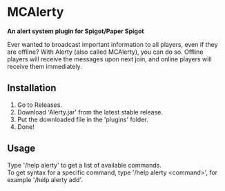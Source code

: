 # MCAlerty
**An alert system plugin for Spigot/Paper Spigot**
   
Ever wanted to broadcast important information to all players, even if they are offline? With Alerty (also called MCAlerty), you can do so. Offline players will receive the messages upon next join, and online players will receive them immediately.

## Installation
1. Go to Releases.
2. Download 'Alerty.jar' from the latest stable release.
3. Put the downloaded file in the 'plugins' folder.
4. Done!
   
## Usage
Type '/help alerty' to get a list of available commands.   
To get syntax for a specific command, type '/help alerty \<command\>', for example '/help alerty add'.
